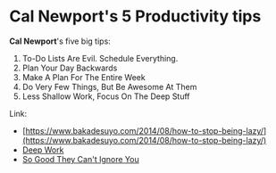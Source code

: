 # Cal Newport's 5 Productivity tips

**Cal Newport**'s five big tips:

1. To-Do Lists Are Evil. Schedule Everything.
2. Plan Your Day Backwards
3. Make A Plan For The Entire Week
4. Do Very Few Things, But Be Awesome At Them
5. Less Shallow Work, Focus On The Deep Stuff

Link: 

* [https://www.bakadesuyo.com/2014/08/how-to-stop-being-lazy/](https://www.bakadesuyo.com/2014/08/how-to-stop-being-lazy/)
* [Deep Work](https://www.amazon.com/gp/product/1455586692)
* [So Good They Can't Ignore You](https://www.amazon.com/gp/product/B0076DDBJ6)

